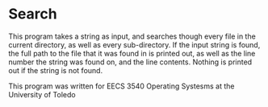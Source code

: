 Search
======

This program takes a string as input, and searches though every file in the current directory,
as well as every sub-directory.  If the input string is found, the full path to the file that 
it was found in is printed out, as well as the line number the string was found on, and the 
line contents.  Nothing is printed out if the string is not found.

This program was written for EECS 3540 Operating Systesms at the University of Toledo
